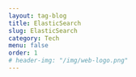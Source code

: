 ```yaml
---
layout: tag-blog
title: ElasticSearch
slug: ElasticSearch
category: Tech
menu: false
order: 1
# header-img: "/img/web-logo.png"
---
```

